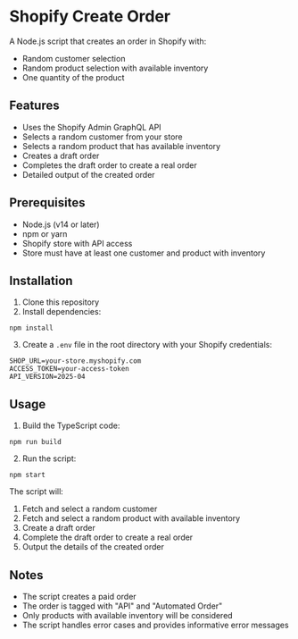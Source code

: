 # Shopify Create Order

A Node.js script that creates an order in Shopify with:
- Random customer selection
- Random product selection with available inventory
- One quantity of the product

## Features

- Uses the Shopify Admin GraphQL API
- Selects a random customer from your store
- Selects a random product that has available inventory
- Creates a draft order
- Completes the draft order to create a real order
- Detailed output of the created order

## Prerequisites

- Node.js (v14 or later)
- npm or yarn
- Shopify store with API access
- Store must have at least one customer and product with inventory

## Installation

1. Clone this repository
2. Install dependencies:
```
npm install
```

3. Create a `.env` file in the root directory with your Shopify credentials:
```
SHOP_URL=your-store.myshopify.com
ACCESS_TOKEN=your-access-token
API_VERSION=2025-04
```

## Usage

1. Build the TypeScript code:
```
npm run build
```

2. Run the script:
```
npm start
```

The script will:
1. Fetch and select a random customer
2. Fetch and select a random product with available inventory
3. Create a draft order
4. Complete the draft order to create a real order
5. Output the details of the created order

## Notes

- The script creates a paid order
- The order is tagged with "API" and "Automated Order"
- Only products with available inventory will be considered
- The script handles error cases and provides informative error messages 